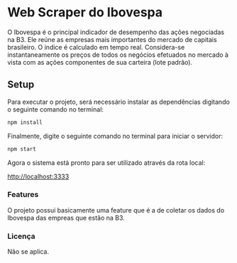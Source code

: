 # Web Scraper do Ibovespa

O Ibovespa é o principal indicador de desempenho das ações negociadas na B3. Ele reúne as empresas mais importantes do mercado de capitais brasileiro.
O índice é calculado em tempo real. Considera-se instantaneamente os preços de todos os negócios efetuados no mercado à vista com as ações componentes de sua carteira (lote padrão).

## Setup

Para executar o projeto, será necessário instalar as dependências digitando o seguinte comando no terminal:

```bash
npm install
```

Finalmente, digite o seguinte comando no terminal para iniciar o servidor:

```bash
npm start
```
Agora o sistema está pronto para ser utilizado através da rota local:

[http://localhost:3333](http://localhost:3333)

### Features

O projeto possui basicamente uma feature que é a de coletar os dados do Ibovespa das empreas que estão na B3.

### Licença

Não se aplica.
